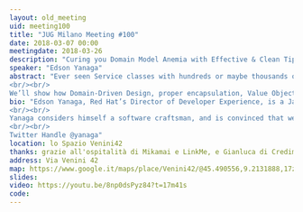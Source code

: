 ```yaml
---
layout: old_meeting
uid: meeting100
title: "JUG Milano Meeting #100"
date: 2018-03-07 00:00
meetingdate: 2018-03-26
description: "Curing you Domain Model Anemia with Effective & Clean Tips from the Real World"
speaker: "Edson Yanaga"
abstract: "Ever seen Service classes with hundreds or maybe thousands of LOC cluttered with validation logic, DAO access and some business code? Tired of getting NullPointerExceptions and having to check everything with if != null? Filled up of recurring bugs that could be prevented by unit tests, but your code is simply too clumsy to test effectively? Then you definitely should check this session.
<br/><br/>
We’ll show how Domain-Driven Design, proper encapsulation, Value Objects, Entities and Aggregates, Repositories can help you solve all of theses problems. Already knew these concepts but never figured out how to proper apply them in production code? We have these answers with a lot of tips & tricks from the real world. Don’t miss this 100% live code session. You’ll never see your objects the same way again."
bio: "Edson Yanaga, Red Hat’s Director of Developer Experience, is a Java Champion and a Microsoft MVP. He is also a published author and a frequent speaker at international conferences, discussing Java, Microservices, Cloud Computing, DevOps, and Software Craftsmanship.
<br/><br/>
Yanaga considers himself a software craftsman, and is convinced that we all can create a better world for people with better software. His life’s purpose is to deliver and help developers worldwide to deliver better software faster and safely - and he can even call that a job!
<br/><br/>
Twitter Handle @yanaga"
location: lo Spazio Venini42
thanks: grazie all'ospitalità di Mikamai e LinkMe, e Gianluca di Credimi
address: Via Venini 42
map: https://www.google.it/maps/place/Venini42/@45.490556,9.2131888,17z/data=!3m1!4b1!4m5!3m4!1s0x4786c6de20e6362f:0xc95afb6f555f4ed6!8m2!3d45.490556!4d9.2153775
slides: 
video: https://youtu.be/8np0dsPyz84?t=17m41s
code: 
---
```

